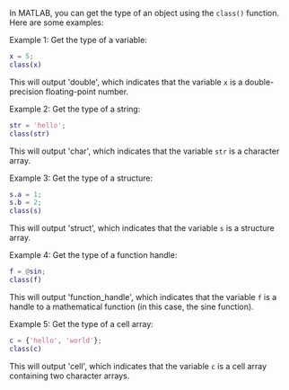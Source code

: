 In MATLAB, you can get the type of an object using the `class()` function. Here are some examples:

Example 1: Get the type of a variable:

```matlab
x = 5;
class(x)
```

This will output 'double', which indicates that the variable `x` is a double-precision floating-point number.

Example 2: Get the type of a string:

```matlab
str = 'hello';
class(str)
```

This will output 'char', which indicates that the variable `str` is a character array.

Example 3: Get the type of a structure:

```matlab
s.a = 1;
s.b = 2;
class(s)
```

This will output 'struct', which indicates that the variable `s` is a structure array.

Example 4: Get the type of a function handle:

```matlab
f = @sin;
class(f)
```

This will output 'function_handle', which indicates that the variable `f` is a handle to a mathematical function (in this case, the sine function).

Example 5: Get the type of a cell array:

```matlab
c = {'hello', 'world'};
class(c)
```

This will output 'cell', which indicates that the variable `c` is a cell array containing two character arrays.